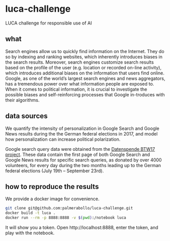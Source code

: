 # luca-challenge

LUCA challenge for responsible use of AI

## what

Search engines allow us to quickly find information on the Internet. They do so by indexing and ranking websites, which inherently introduces biases in the search results. Moreover, search engines customize search results based on the profile of the user (e.g. location or recorded on-line activity), which introduces additional biases on the information that users find online. Google, as one of the world’s largest search engines and news aggregators, has a tremendous power over what information people are exposed to. When it comes to political information, it is crucial to investigate the possible biases and self-reinforcing processes that Google in-troduces with their algorithms.

## data sources

We quantify the intensity of personalization in Google Search and Google News results during the the German federal elections in 2017, and model how personalization can increase political polarization.

Google search query data were obtained from the [Datenspende BTW17 project](https://datenspende.algorithmwatch.org/). These data contain the first page of both Google Search and Google News results for specific search queries, as donated by over 4000 volunteers, for every day during the two months leading up to the German federal elections (July 19th – September 23rd).

## how to reproduce the results

We provide a docker image for convenience.

```bash
git clone git@github.com:palmerabollo/luca-challenge.git
docker build -t luca .
docker run --rm -p 8888:8888 -v $(pwd):/notebook luca
```

It will show you a token.
Open http://localhost:8888, enter the token, and play with the notebook.

